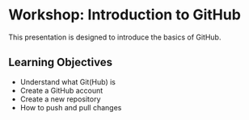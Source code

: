 
<!-- README.md is generated from README.Rmd. Please edit that file -->

# Workshop: Introduction to GitHub

<!-- badges: start -->
<!-- badges: end -->

This presentation is designed to introduce the basics of GitHub.

## Learning Objectives

- Understand what Git(Hub) is
- Create a GitHub account
- Create a new repository
- How to push and pull changes
